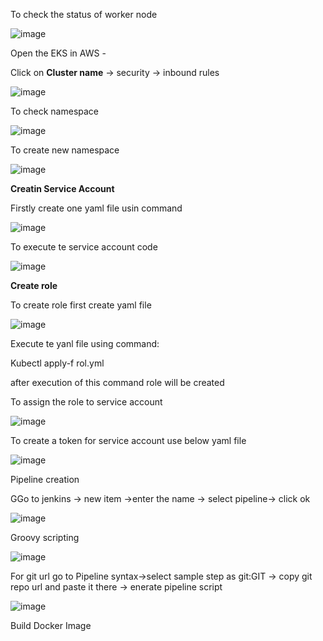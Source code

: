 


To check the status of worker node

![image](https://github.com/Nachiketa-A/Microservice_App/assets/157089767/92480573-56e2-403a-a5f9-01787fc738d9)

Open the EKS in AWS -

Click on **Cluster name** -> security -> inbound rules

![image](https://github.com/Nachiketa-A/Microservice_App/assets/157089767/e1a5ace8-fc08-4ed0-8bc1-7db65261d70c)

To check namespace

![image](https://github.com/Nachiketa-A/Microservice_App/assets/157089767/6e994428-42e2-4232-9eb6-088447054c32)

To create new namespace

![image](https://github.com/Nachiketa-A/Microservice_App/assets/157089767/51af6b0d-bee2-46ee-b19b-c2890d668d47)

**Creatin Service Account**

Firstly create one yaml file usin command 

![image](https://github.com/Nachiketa-A/Microservice_App/assets/157089767/017edfa5-9076-4246-949e-01701d24f34d)

To execute te service account code

![image](https://github.com/Nachiketa-A/Microservice_App/assets/157089767/aed79d1a-903f-4159-9417-112ca8cbbcb7)


**Create role**

To create role first create yaml file 

![image](https://github.com/Nachiketa-A/Microservice_App/assets/157089767/20ee883e-3264-4e89-8aa0-aeb94afc1791)

Execute te yanl file using command:

Kubectl apply-f rol.yml

after execution of this command role will be created

To assign the role to service account

![image](https://github.com/Nachiketa-A/Microservice_App/assets/157089767/d09885fb-e290-4c61-96f4-170da68feb5b)

To create a token for service account use below yaml file

![image](https://github.com/Nachiketa-A/Microservice_App/assets/157089767/2796401c-6fc7-494b-9ddc-17b67186ee80)


Pipeline creation

GGo to jenkins -> new item ->enter the name -> select pipeline-> click ok

![image](https://github.com/Nachiketa-A/Microservice_App/assets/157089767/d764b10a-5696-43b1-835d-0136fb4e6ded)

Groovy scripting

![image](https://github.com/Nachiketa-A/Microservice_App/assets/157089767/3897850b-b068-4233-90dc-76a1a21db56d)


For git url go to Pipeline syntax->select sample step as git:GIT -> copy git repo url and paste it there -> enerate pipeline script

![image](https://github.com/Nachiketa-A/Microservice_App/assets/157089767/e70a6c78-9d2d-4eee-a8b7-b82df23ac970)


Build Docker Image

















 

















































